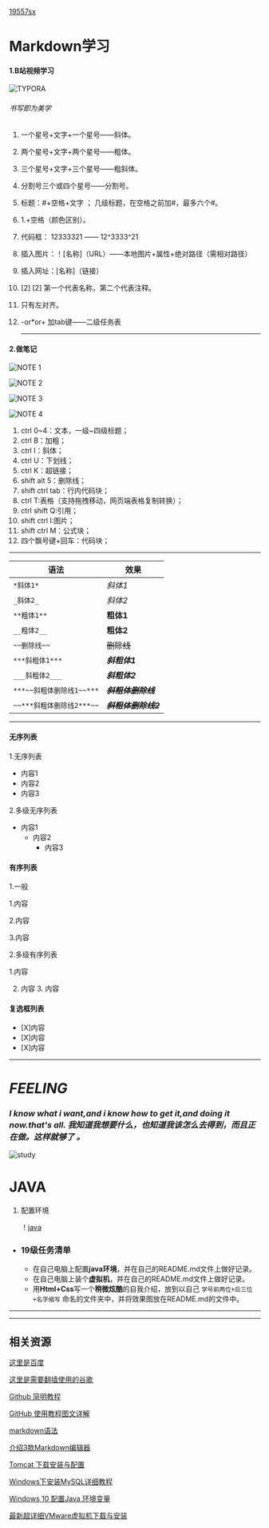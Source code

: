 [19557sx](https://github.com/shixi2002/new-people)
# Markdown学习

#### 1.B站视频学习



![TYPORA](https://github.com/shixi2002/new-people/blob/master/IMG_20191121_210032.jpg?raw=true)


###### 书写即为美学

1. 一个星号+文字+一个星号——斜体。

2. 两个星号+文字+两个星号——粗体。

3. 三个星号+文字+三个星号——粗斜体。

4. 分割号三个或四个星号——分割号。

5. 标题：#+空格+文字  ； 几级标题，在空格之前加#，最多六个#。

6. 1.+空格（颜色区别）。

7. 代码框： 12333321  ——  12^3333^21  

8. 插入图片：！[名称]（URL）——本地图片+属性+绝对路径（需相对路径）

9. 插入网址：[名称]（链接）

10. [2] [2]  第一个代表名称，第二个代表注释。

11. 只有左对齐。

12. -or*or+ 加tab键——二级任务表

    ***

    

#### 2.做笔记

![NOTE 1](https://github.com/shixi2002/new-people/blob/master/IMG_20191121_205655.jpg?raw=true)

![NOTE 2](https://github.com/shixi2002/new-people/blob/master/IMG_20191121_205650.jpg?raw=true)

![NOTE 3](https://github.com/shixi2002/new-people/blob/master/IMG_20191121_205554.jpg?raw=true)

![NOTE 4](Chttps://github.com/shixi2002/new-people/blob/master/IMG_20191121_205549.jpg?raw=true)



1. ctrl 0~4：文本，一级~四级标题；
2. ctrl B：加粗；
3. ctrl  I：斜体；
4. ctrl  U：下划线；
5. ctrl  K：超链接；
6. shift alt 5：删除线；
7. shift ctrl tab：行内代码块；
8. ctrl  T:表格（支持拖拽移动，网页端表格复制转换）；
9. ctrl shift Q:引用；
10. shift ctrl I:图片；
11. shift ctrl M：公式块；
12. 四个飘号键+回车：代码块；

***

| 语法                      | 效果                    |
| ------------------------- | ----------------------- |
| `*斜体1*`                 | *斜体1*                 |
| `_斜体2_`                 | _斜体2_                 |
| `**粗体1**`               | **粗体1**               |
| `__粗体2__`               | __粗体2__               |
| `~~删除线~~`              | ~~删除线~~              |
| `***斜粗体1***`           | ***斜粗体1***           |
| `___斜粗体2___`           | ___斜粗体2___           |
| `***~~斜粗体删除线1~~***` | ***~~斜粗体删除线~~***  |
| `~~***斜粗体删除线2***~~` | ~~***斜粗体删除线2***~~ |

***

#### 无序列表

1.无序列表

- 内容1
- 内容2
- 内容3

2.多级无序列表

- 内容1
  - 内容2
    + 内容3

#### 有序列表

1.一般

1.内容

2.内容

3.内容

2.多级有序列表

 1.内容

2. 内容
   3. 内容

#### 复选框列表

- [X]内容
- [X]内容
- [X]内容



***

# *FEELING*

### ***I know what i want,and i know how to get it,and doing it now.that's all. 我知道我想要什么，也知道我该怎么去得到，而且正在做。这样就够了 。***

![study](https://github.com/shixi2002/new-people/blob/master/20180103192516264.jpg?raw=true)

# JAVA

1. 配置环境

   ！[java](https://github.com/shixi2002/new-people/blob/master/QQ%E5%9B%BE%E7%89%8720191127155605.jpg?raw=true)

   








  

- ### 19级任务清单

  - 在自己电脑上配置**java环境**，并在自己的README.md文件上做好记录。
  - 在自己电脑上装个**虚拟机**，并在自己的README.md文件上做好记录。
  - 用**Html+Css**写一个**稍微炫酷**的自我介绍，放到以自己 `学号前两位+后三位+名字缩写` 命名的文件夹中，并将效果图放在README.md的文件中。

------


------

## 相关资源

[这里是百度](https://www.baidu.com/)

[这里是需要翻墙使用的谷歌](https://www.google.com/)

[Github 简明教程](https://www.runoob.com/w3cnote/git-guide.html)

[GitHub 使用教程图文详解](https://blog.csdn.net/hdfyhf/article/details/83931825)

[markdown语法](http://www.markdown.cn/#overview)

[介绍3款Markdown编辑器](https://blog.csdn.net/qq1332479771/article/details/80474663)

[Tomcat 下载安装与配置](https://www.cnblogs.com/limn/p/9358657.html)

[Windows下安装MySQL详细教程](https://www.cnblogs.com/zhangkanghui/p/9613844.html)

[Windows 10 配置Java 环境变量](https://www.runoob.com/w3cnote/windows10-java-setup.html)

[最新超详细VMware虚拟机下载与安装](https://blog.csdn.net/qq_40950957/article/details/80467513)











